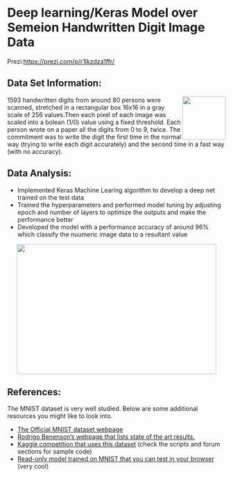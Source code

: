# Deep learning/Keras Model over Semeion Handwritten Digit Image Data

Prezi:https://prezi.com/p/r1lkzdza1ffr/

## Data Set Information: ##
<img align="right" width="100" height="100" src="https://archive.ics.uci.edu/ml/assets/MLimages/Large178.jpg">

1593 handwritten digits from around 80 persons were scanned, stretched in a rectangular box 16x16 in a gray scale of 256 values.Then each pixel of each image was scaled into a bolean (1/0) value using a fixed threshold. 
Each person wrote on a paper all the digits from 0 to 9, twice. The commitment was to write the digit the first time in the normal way (trying to write each digit accurately) and the second time in a fast way (with no accuracy). 

## Data Analysis: ##
* Implemented Keras Machine Learing algorithm to develop a deep net trained on the test data
* Trained the hyperparameters and performed model tuning by adjusting epoch and number of layers to optimize the outputs and make the performance better
* Developed the model with a performance accuracy of around 96% which classify the nuumeric image data to a resultant value


<p align="center">
  <img width="460" height="300" src="https://3qeqpr26caki16dnhd19sv6by6v-wpengine.netdna-ssl.com/wp-content/uploads/2016/05/Examples-from-the-MNIST-dataset.png">
</p>


## References: ##

The MNIST dataset is very well studied. Below are some additional resources you might like to look into.

* [The Official MNIST dataset webpage](https://archive.ics.uci.edu/ml/datasets/semeion+handwritten+digit)
* [Rodrigo Benenson’s webpage that lists state of the art results.](http://rodrigob.github.io/are_we_there_yet/build/classification_datasets_results.html#4d4e495354)
* [Kaggle competition that uses this dataset](https://www.kaggle.com/c/digit-recognizer) (check the scripts and forum sections for sample code)
* [Read-only model trained on MNIST that you can test in your browser](http://myselph.de/neuralNet.html) (very cool)

